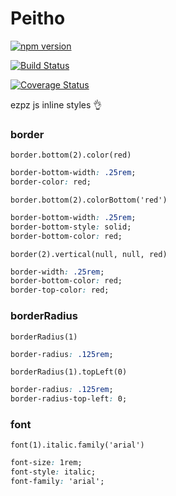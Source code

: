 # Peitho

[![npm version](https://badge.fury.io/js/peitho.svg)](https://badge.fury.io/js/peitho)

[![Build Status](https://travis-ci.org/lazopm/peitho.svg?branch=master)](https://travis-ci.org/lazopm/peitho)

[![Coverage Status](https://coveralls.io/repos/github/lazopm/peitho/badge.svg?branch=master)](https://coveralls.io/github/lazopm/peitho?branch=master)  

ezpz js inline styles :ok_hand:

### border
`border.bottom(2).color(red)`
```css
border-bottom-width: .25rem;
border-color: red;
```

`border.bottom(2).colorBottom('red')`
```css
border-bottom-width: .25rem;
border-bottom-style: solid;
border-bottom-color: red;
```

`border(2).vertical(null, null, red)`
```css
border-width: .25rem;
border-bottom-color: red;
border-top-color: red;
```

### borderRadius
`borderRadius(1)`
```css
border-radius: .125rem;
```

`borderRadius(1).topLeft(0)`
```css
border-radius: .125rem;
border-radius-top-left: 0;
```

### font
`font(1).italic.family('arial')`
```css
font-size: 1rem;
font-style: italic;
font-family: 'arial';
```
